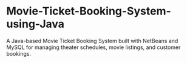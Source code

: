 # Movie-Ticket-Booking-System-using-Java
A Java-based Movie Ticket Booking System built with NetBeans and MySQL for managing theater schedules, movie listings, and customer bookings.
